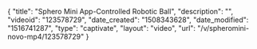{
    "title": "Sphero Mini App-Controlled Robotic Ball",
    "description": "",
    "videoid": "123578729",
    "date_created": "1508343628",
    "date_modified": "1516741287",
    "type": "captivate",
    "layout": "video",
    "url": "\/v\/spheromini-novo-mp4\/123578729"
}